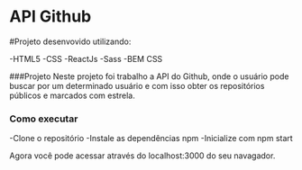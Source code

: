 # API Github

#Projeto desenvovido utilizando: 

  -HTML5
  -CSS
  -ReactJs
  -Sass
  -BEM CSS

###Projeto
  Neste projeto foi trabalho a API do Github, onde o usuário pode buscar por um determinado usuário e com isso obter os repositórios públicos e marcados com estrela.
  
### Como executar
  -Clone o repositório
  -Instale as dependências npm
  -Inicialize com npm start
 
  Agora você pode acessar através do localhost:3000 do seu navagador.
  

  
